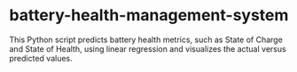 # battery-health-management-system
This Python script predicts battery health metrics, such as State of Charge and State of Health, using linear regression and visualizes the actual versus predicted values.
